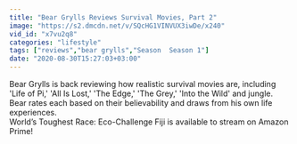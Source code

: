 ```yaml
---
title: "Bear Grylls Reviews Survival Movies, Part 2"
image: "https://s2.dmcdn.net/v/SQcHG1VINVUX3iwDe/x240"
vid_id: "x7vu2q8"
categories: "lifestyle"
tags: ["reviews","bear grylls","Season  Season 1"]
date: "2020-08-30T15:27:03+03:00"
---
```

Bear Grylls is back reviewing how realistic survival movies are, including 'Life of Pi,' 'All Is Lost,' 'The Edge,' 'The Grey,' 'Into the Wild' and jungle. Bear rates each based on their believability and draws from his own life experiences.  <br>World’s Toughest Race: Eco-Challenge Fiji is available to stream on Amazon Prime!
